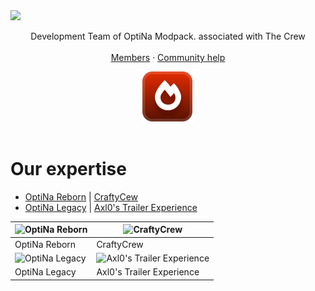 <img src="https://capsule-render.vercel.app/api?type=waving&color=gradient&height=200&section=header&text=OptiNa%20Team&fontSize=80&fontAlignY=35&animation=twinkling&fontColor=gradient">


<br>
<div align="center">
  <p align="center">
    Development Team of OptiNa Modpack. associated with The Crew
    <br />
    <br />
    <a href="https://github.com/NotAGanesh/OptiNa-Team/blob/main/members.md">Members</a>
    ·
    <a href="https://discord.com/invite/jQkhpYHDBb">Community help</a>
  </p>


  <center><a href="https://modrinth.com/organization/optina-team"><img src="https://raw.githubusercontent.com/NotAGanesh/OptiNa-Team/c834c07242f36d99bc07b4e6b1219cd71d7470e0/badges/compact-minimal.svg" alt="OptiNa Team"></a></center>   
<br>
</div>

# Our expertise
- [OptiNa Reborn](https://modrinth.com/modpack/optina-reborn) | [CraftyCew](https://modrinth.com/mod/craftycrew) 
- [OptiNa Legacy](https://modrinth.com/modpack/optina-fabric) | [Axl0's Trailer Experience](https://modrinth.com/modpack/trailer-exp)

| ![OptiNa Reborn](https://cdn.modrinth.com/data/sr0NwKN6/images/305da2dcd50164c9bb08f9e854805dc760113248.png)              | ![CraftyCrew](https://cdn.modrinth.com/data/VnFLK6YI/images/c456d6e06689b333e0b9fb4aeaf31519114a554b.png)                          |
|---------------|---------------------------|
| OptiNa Reborn | CraftyCrew                |
| ![OptiNa Legacy](https://cdn.modrinth.com/data/uQZwZZvs/images/72b73c8a8d09041ab04a4622fb993944cef7e3d4.png)              | ![Axl0's Trailer Experience](https://cdn.modrinth.com/data/MPwTpoMC/images/0019a99791c02865665e91d05b368c2048b31995.png)                          |
| OptiNa Legacy | Axl0's Trailer Experience |










